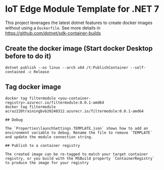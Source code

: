 # IoT Edge Module Template for .NET 7

This project leverages the latest dotnet features to create docker images without using a `Dockerfile`. See more details in https://github.com/dotnet/sdk-container-builds

## Create the docker image (Start docker Desktop before to do it)

```
dotnet publish --os linux --arch x64 /t:PublishContainer --self-contained -c Release
```

## Tag docker image
```
docker tag filtermodule <you-container-registry>.azurecr.io/filtermodule:0.0.1-amd64
docker tag filtermodule acraz220trainingbvb20240312.azurecr.io/filtermodule:0.0.1-amd64

## Debug

The `Properties\launchSettings.TEMPLATE.json` shows how to add an environment variable to debug. Rename the file to remove `TEMPLATE` and update the module connection string.

## Publish to a container registry

The created image can be re-tagged to match your target container registry, or you build with the MSBuild property `ContainerRegistry` to produce the image for your registry
